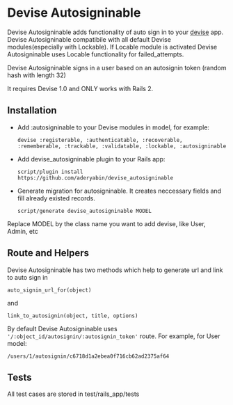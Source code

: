Devise Autosigninable
=============
Devise Autosigninable adds functionality of auto sign in to your [devise][1] app.
Devise Autosigninable compatibile with all default Devise modules(especially with Lockable).
If Locable module is activated Devise Autosigninable uses Locable functionality for failed_attempts.

Devise Autosigninable signs in a user based on an autosignin token (random hash with length 32) 

It requires  Devise 1.0 and ONLY works with Rails 2.


Installation
-----------

* Add :autosigninable to your Devise modules in model, for example:

    `devise :registerable, :authenticatable, :recoverable, :rememberable, :trackable, :validatable, :lockable, :autosigninable`

* Add devise_autosigninable plugin to your Rails app:

    `script/plugin install https://github.com/aderyabin/devise_autosigninable`

* Generate migration for autosigninable. It creates neccessary fields and fill already existed records.

    `script/generate devise_autosigninable MODEL`

Replace MODEL by the class name you want to add devise, like User, Admin, etc



Route and Helpers
-----------
Devise Autosigninable has two methods which help to generate url and link to auto sign in

    auto_signin_url_for(object)

and

    link_to_autosignin(object, title, options)


By default Devise Autosigninable uses `'/:object_id/autosignin/:autosignin_token'` route. For example, for User model:

    /users/1/autosignin/c6718d1a2ebea0f716cb62ad2375af64


Tests
-----------
All test cases are stored in test/rails_app/tests


[1]:http://github.com/plataformatec/devise
